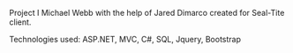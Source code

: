 Project I Michael Webb with the help of Jared Dimarco created for Seal-Tite client.

Technologies used: ASP.NET, MVC, C#, SQL, Jquery, Bootstrap

